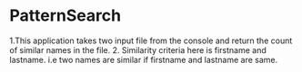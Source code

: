 # PatternSearch
1.This application takes two input file from the console and 
 return the count of similar names in the file.
2. Similarity criteria here is firstname and lastname. i.e two names are similar if 
firstname and lastname are same.
